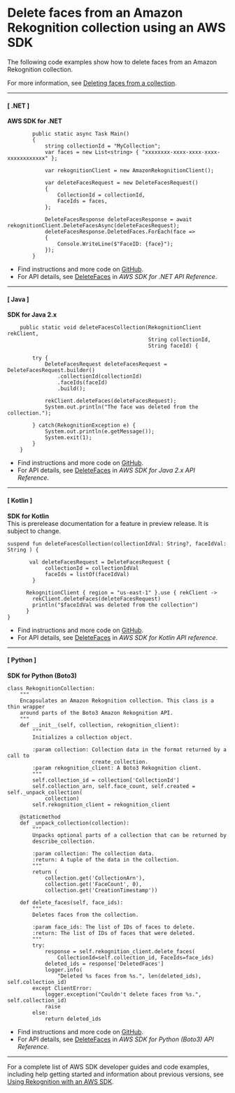 # Delete faces from an Amazon Rekognition collection using an AWS SDK<a name="example_rekognition_DeleteFaces_section"></a>

The following code examples show how to delete faces from an Amazon Rekognition collection\.

For more information, see [Deleting faces from a collection](https://docs.aws.amazon.com/rekognition/latest/dg/delete-faces-procedure.html)\.

------
#### [ \.NET ]

**AWS SDK for \.NET**  
  

```
        public static async Task Main()
        {
            string collectionId = "MyCollection";
            var faces = new List<string> { "xxxxxxxx-xxxx-xxxx-xxxx-xxxxxxxxxxxx" };

            var rekognitionClient = new AmazonRekognitionClient();

            var deleteFacesRequest = new DeleteFacesRequest()
            {
                CollectionId = collectionId,
                FaceIds = faces,
            };

            DeleteFacesResponse deleteFacesResponse = await rekognitionClient.DeleteFacesAsync(deleteFacesRequest);
            deleteFacesResponse.DeletedFaces.ForEach(face =>
            {
                Console.WriteLine($"FaceID: {face}");
            });
        }
```
+  Find instructions and more code on [GitHub](https://github.com/awsdocs/aws-doc-sdk-examples/tree/main/dotnetv3/Rekognition/#code-examples)\. 
+  For API details, see [DeleteFaces](https://docs.aws.amazon.com/goto/DotNetSDKV3/rekognition-2016-06-27/DeleteFaces) in *AWS SDK for \.NET API Reference*\. 

------
#### [ Java ]

**SDK for Java 2\.x**  
  

```
    public static void deleteFacesCollection(RekognitionClient rekClient,
                                             String collectionId,
                                             String faceId) {

        try {
            DeleteFacesRequest deleteFacesRequest = DeleteFacesRequest.builder()
                .collectionId(collectionId)
                .faceIds(faceId)
                .build();

            rekClient.deleteFaces(deleteFacesRequest);
            System.out.println("The face was deleted from the collection.");

        } catch(RekognitionException e) {
            System.out.println(e.getMessage());
            System.exit(1);
        }
    }
```
+  Find instructions and more code on [GitHub](https://github.com/awsdocs/aws-doc-sdk-examples/tree/main/javav2/example_code/rekognition/#readme)\. 
+  For API details, see [DeleteFaces](https://docs.aws.amazon.com/goto/SdkForJavaV2/rekognition-2016-06-27/DeleteFaces) in *AWS SDK for Java 2\.x API Reference*\. 

------
#### [ Kotlin ]

**SDK for Kotlin**  
This is prerelease documentation for a feature in preview release\. It is subject to change\.
  

```
suspend fun deleteFacesCollection(collectionIdVal: String?, faceIdVal: String ) {

       val deleteFacesRequest = DeleteFacesRequest {
            collectionId = collectionIdVal
            faceIds = listOf(faceIdVal)
        }

      RekognitionClient { region = "us-east-1" }.use { rekClient ->
        rekClient.deleteFaces(deleteFacesRequest)
        println("$faceIdVal was deleted from the collection")
      }
}
```
+  Find instructions and more code on [GitHub](https://github.com/awsdocs/aws-doc-sdk-examples/tree/main/kotlin/services/rekognition#code-examples)\. 
+  For API details, see [DeleteFaces](https://github.com/awslabs/aws-sdk-kotlin#generating-api-documentation) in *AWS SDK for Kotlin API reference*\. 

------
#### [ Python ]

**SDK for Python \(Boto3\)**  
  

```
class RekognitionCollection:
    """
    Encapsulates an Amazon Rekognition collection. This class is a thin wrapper
    around parts of the Boto3 Amazon Rekognition API.
    """
    def __init__(self, collection, rekognition_client):
        """
        Initializes a collection object.

        :param collection: Collection data in the format returned by a call to
                           create_collection.
        :param rekognition_client: A Boto3 Rekognition client.
        """
        self.collection_id = collection['CollectionId']
        self.collection_arn, self.face_count, self.created = self._unpack_collection(
            collection)
        self.rekognition_client = rekognition_client

    @staticmethod
    def _unpack_collection(collection):
        """
        Unpacks optional parts of a collection that can be returned by
        describe_collection.

        :param collection: The collection data.
        :return: A tuple of the data in the collection.
        """
        return (
            collection.get('CollectionArn'),
            collection.get('FaceCount', 0),
            collection.get('CreationTimestamp'))

    def delete_faces(self, face_ids):
        """
        Deletes faces from the collection.

        :param face_ids: The list of IDs of faces to delete.
        :return: The list of IDs of faces that were deleted.
        """
        try:
            response = self.rekognition_client.delete_faces(
                CollectionId=self.collection_id, FaceIds=face_ids)
            deleted_ids = response['DeletedFaces']
            logger.info(
                "Deleted %s faces from %s.", len(deleted_ids), self.collection_id)
        except ClientError:
            logger.exception("Couldn't delete faces from %s.", self.collection_id)
            raise
        else:
            return deleted_ids
```
+  Find instructions and more code on [GitHub](https://github.com/awsdocs/aws-doc-sdk-examples/tree/main/python/example_code/rekognition#code-examples)\. 
+  For API details, see [DeleteFaces](https://docs.aws.amazon.com/goto/boto3/rekognition-2016-06-27/DeleteFaces) in *AWS SDK for Python \(Boto3\) API Reference*\. 

------

For a complete list of AWS SDK developer guides and code examples, including help getting started and information about previous versions, see [Using Rekognition with an AWS SDK](sdk-general-information-section.md)\.